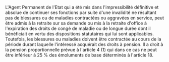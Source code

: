 L'Agent Permanent de l'Etat qui a été mis dans l'impressibilité définitive et absolue de continuer ses fonctions par suite d'une invalidité ne résultant pas de blessures ou de maladies con­tractées ou aggravées en service, peut être admis à la retraite sur sa demande ou mis à la retraite d'office à l'expiration des droits de congé de maladie ou de longue durée dont il bénéficiait en vertu des dispositions statutaires qui lui sont applicables.
Toutefois, les blessures ou maladies doivent être contractée au cours de la période durant laquelle l'intéressé acquérait des droits à pension.
Il a droit à la pension proportionnelle prévue à l'article 4 (1) qui dans ce cas ne peut être inférieur à 25 % des émoluments de base déterminés à l'article 18.
